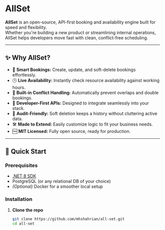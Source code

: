 # AllSet

**AllSet** is an open-source, API-first booking and availability engine built for speed and flexibility.  
Whether you're building a new product or streamlining internal operations, AllSet helps developers move fast with clean, conflict-free scheduling.

---

## ✨ Why AllSet?

- 📅 **Smart Bookings:** Create, update, and soft-delete bookings effortlessly.
- 🕒 **Live Availability:** Instantly check resource availability against working hours.
- 🚫 **Built-in Conflict Handling:** Automatically prevent overlaps and double bookings.
- 🔌 **Developer-First APIs:** Designed to integrate seamlessly into your stack.
- 🧠 **Audit-Friendly:** Soft deletion keeps a history without cluttering active data.
- 🛠️ **Made to Extend:** Easily customize logic to fit your business needs.
- 🆓 **MIT Licensed:** Fully open source, ready for production.

---

## 🚀 Quick Start

### Prerequisites

- [.NET 8 SDK](https://dotnet.microsoft.com/en-us/download/dotnet/8.0)  
- PostgreSQL (or any relational DB of your choice)  
- *(Optional)* Docker for a smoother local setup

### Installation

1. **Clone the repo**

   ```bash
   git clone https://github.com/mhshahrian/all-set.git
   cd all-set
